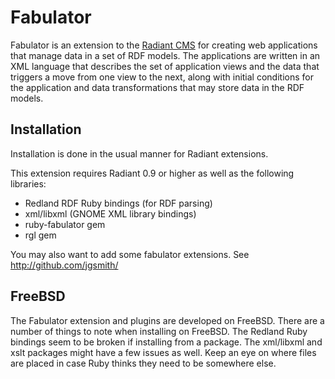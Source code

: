 Fabulator
=========

Fabulator is an extension to the [Radiant CMS][] for creating web applications
that manage data in a set of RDF models.  The applications are written in an
XML language that describes the set of application views and the data that
triggers a move from one view to the next, along with initial conditions for
the application and data transformations that may store data in the RDF models.

Installation
------------

Installation is done in the usual manner for Radiant extensions.

This extension requires Radiant 0.9 or higher as well as the following
libraries:

* Redland RDF Ruby bindings (for RDF parsing)
* xml/libxml (GNOME XML library bindings)
* ruby-fabulator gem
* rgl gem

You may also want to add some fabulator extensions.
See http://github.com/jgsmith/

FreeBSD
-------

The Fabulator extension and plugins are developed on FreeBSD.  There are a
number of things to note when installing on FreeBSD.  The Redland Ruby
bindings seem to be broken if installing from a package.  The xml/libxml
and xslt packages might have a few issues as well.  Keep an eye on where
files are placed in case Ruby thinks they need to be somewhere else.

[Radiant CMS]: http://www.radiantcms.org/
